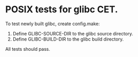 # POSIX tests for glibc CET.

To test newly built glibc, create config.make:

1. Define GLIBC-SOURCE-DIR to the glibc source directory.
2. Define GLIBC-BUILD-DIR to the glibc build directory.

All tests should pass.
